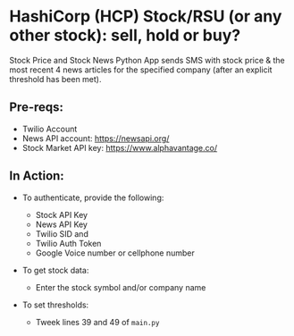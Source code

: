
# HashiCorp (HCP) Stock/RSU (or any other stock): sell, hold or buy? 
Stock Price and Stock News Python App sends SMS with stock price & the most recent 4 news articles for the specified company (after an explicit threshold has been met). 

## Pre-reqs:
- Twilio Account
- News API account: https://newsapi.org/
- Stock Market API key: https://www.alphavantage.co/ 


## In Action: 
- To authenticate, provide the following:
  * Stock API Key
  * News API Key
  * Twilio SID and
  * Twilio Auth Token
  * Google Voice number or cellphone number
    
- To get stock data:
  * Enter the stock symbol and/or company name
 
- To set thresholds:
  * Tweek lines 39 and 49 of `main.py`
